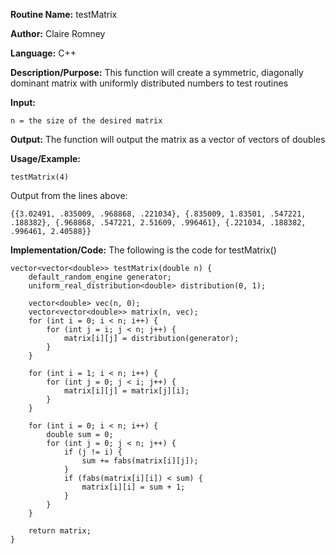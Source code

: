 **Routine Name:** testMatrix

**Author:** Claire Romney

**Language:** C++

**Description/Purpose:** This function will create a symmetric, diagonally dominant matrix with uniformly distributed numbers to test routines

**Input:**

	n = the size of the desired matrix
	
**Output:** The function will output the matrix as a vector of vectors of doubles

**Usage/Example:**

	testMatrix(4)

Output from the lines above:

	{{3.02491, .835009, .968868, .221034}, {.835009, 1.83501, .547221, .188382}, {.968868, .547221, 2.51609, .996461}, {.221034, .188382, .996461, 2.40588}}
    
**Implementation/Code:** The following is the code for testMatrix()

    vector<vector<double>> testMatrix(double n) {
	    default_random_engine generator;
	    uniform_real_distribution<double> distribution(0, 1);

	    vector<double> vec(n, 0);
	    vector<vector<double>> matrix(n, vec);
	    for (int i = 0; i < n; i++) {
		    for (int j = i; j < n; j++) {
			    matrix[i][j] = distribution(generator);
		    }
	    }

	    for (int i = 1; i < n; i++) {
		    for (int j = 0; j < i; j++) {
			    matrix[i][j] = matrix[j][i];
		    }
	    }

	    for (int i = 0; i < n; i++) {
		    double sum = 0;
		    for (int j = 0; j < n; j++) {
			    if (j != i) {
				    sum += fabs(matrix[i][j]);
			    }
			    if (fabs(matrix[i][i]) < sum) {
				    matrix[i][i] = sum + 1;
			    }
		    }
	    }

	    return matrix;
    }
